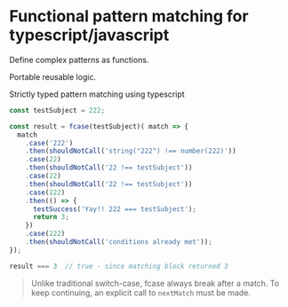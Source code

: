 # Functional pattern matching for typescript/javascript

Define complex patterns as functions.

Portable reusable logic.

Strictly typed pattern matching using typescript

```ts
const testSubject = 222;
```

```ts
const result = fcase(testSubject)( match => {
  match
    .case('222')
    .then(shouldNotCall('string("222") !== number(222)'))
    .case(22)
    .then(shouldNotCall('22 !== testSubject'))
    .case(22)
    .then(shouldNotCall('22 !== testSubject'))
    .case(222)
    .then(() => {
      testSuccess('Yay!! 222 === testSubject');
      return 3;
    })
    .case(222)
    .then(shouldNotCall('conditions already met'));
});
```

```ts
result === 3  // true - since matching block returned 3
```

> Unlike traditional switch-case, fcase always break after a match.
To keep continuing, an explicit call to `nextMatch` must be made.

